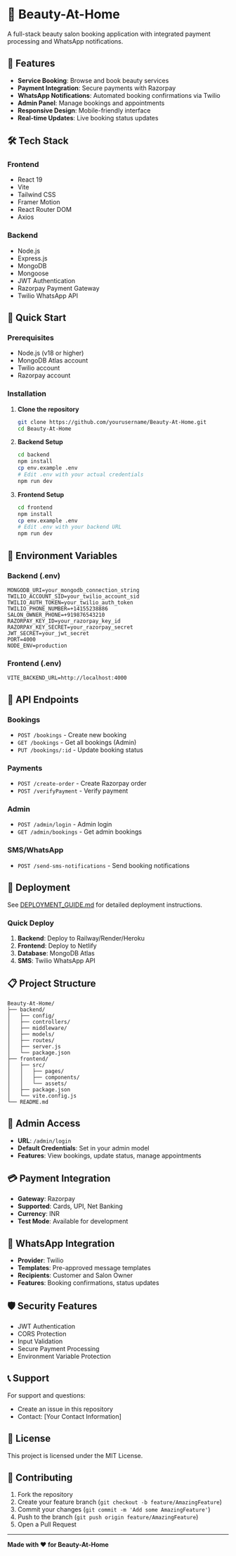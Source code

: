 # 💄 Beauty-At-Home

A full-stack beauty salon booking application with integrated payment processing and WhatsApp notifications.

## 🌟 Features

- **Service Booking**: Browse and book beauty services
- **Payment Integration**: Secure payments with Razorpay
- **WhatsApp Notifications**: Automated booking confirmations via Twilio
- **Admin Panel**: Manage bookings and appointments
- **Responsive Design**: Mobile-friendly interface
- **Real-time Updates**: Live booking status updates

## 🛠️ Tech Stack

### Frontend
- React 19
- Vite
- Tailwind CSS
- Framer Motion
- React Router DOM
- Axios

### Backend
- Node.js
- Express.js
- MongoDB
- Mongoose
- JWT Authentication
- Razorpay Payment Gateway
- Twilio WhatsApp API

## 🚀 Quick Start

### Prerequisites
- Node.js (v18 or higher)
- MongoDB Atlas account
- Twilio account
- Razorpay account

### Installation

1. **Clone the repository**
   ```bash
   git clone https://github.com/yourusername/Beauty-At-Home.git
   cd Beauty-At-Home
   ```

2. **Backend Setup**
   ```bash
   cd backend
   npm install
   cp env.example .env
   # Edit .env with your actual credentials
   npm run dev
   ```

3. **Frontend Setup**
   ```bash
   cd frontend
   npm install
   cp env.example .env
   # Edit .env with your backend URL
   npm run dev
   ```

## 🔧 Environment Variables

### Backend (.env)
```env
MONGODB_URI=your_mongodb_connection_string
TWILIO_ACCOUNT_SID=your_twilio_account_sid
TWILIO_AUTH_TOKEN=your_twilio_auth_token
TWILIO_PHONE_NUMBER=+14155238886
SALON_OWNER_PHONE=+919876543210
RAZORPAY_KEY_ID=your_razorpay_key_id
RAZORPAY_KEY_SECRET=your_razorpay_secret
JWT_SECRET=your_jwt_secret
PORT=4000
NODE_ENV=production
```

### Frontend (.env)
```env
VITE_BACKEND_URL=http://localhost:4000
```

## 📱 API Endpoints

### Bookings
- `POST /bookings` - Create new booking
- `GET /bookings` - Get all bookings (Admin)
- `PUT /bookings/:id` - Update booking status

### Payments
- `POST /create-order` - Create Razorpay order
- `POST /verifyPayment` - Verify payment

### Admin
- `POST /admin/login` - Admin login
- `GET /admin/bookings` - Get admin bookings

### SMS/WhatsApp
- `POST /send-sms-notifications` - Send booking notifications

## 🚀 Deployment

See [DEPLOYMENT_GUIDE.md](./DEPLOYMENT_GUIDE.md) for detailed deployment instructions.

### Quick Deploy
1. **Backend**: Deploy to Railway/Render/Heroku
2. **Frontend**: Deploy to Netlify
3. **Database**: MongoDB Atlas
4. **SMS**: Twilio WhatsApp API

## 📋 Project Structure

```
Beauty-At-Home/
├── backend/
│   ├── config/
│   ├── controllers/
│   ├── middleware/
│   ├── models/
│   ├── routes/
│   ├── server.js
│   └── package.json
├── frontend/
│   ├── src/
│   │   ├── pages/
│   │   ├── components/
│   │   └── assets/
│   ├── package.json
│   └── vite.config.js
└── README.md
```

## 🔐 Admin Access

- **URL**: `/admin/login`
- **Default Credentials**: Set in your admin model
- **Features**: View bookings, update status, manage appointments

## 💳 Payment Integration

- **Gateway**: Razorpay
- **Supported**: Cards, UPI, Net Banking
- **Currency**: INR
- **Test Mode**: Available for development

## 📱 WhatsApp Integration

- **Provider**: Twilio
- **Templates**: Pre-approved message templates
- **Recipients**: Customer and Salon Owner
- **Features**: Booking confirmations, status updates

## 🛡️ Security Features

- JWT Authentication
- CORS Protection
- Input Validation
- Secure Payment Processing
- Environment Variable Protection

## 📞 Support

For support and questions:
- Create an issue in this repository
- Contact: [Your Contact Information]

## 📄 License

This project is licensed under the MIT License.

## 🤝 Contributing

1. Fork the repository
2. Create your feature branch (`git checkout -b feature/AmazingFeature`)
3. Commit your changes (`git commit -m 'Add some AmazingFeature'`)
4. Push to the branch (`git push origin feature/AmazingFeature`)
5. Open a Pull Request

---

**Made with ❤️ for Beauty-At-Home**